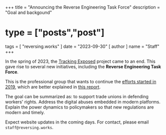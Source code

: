 +++
title = "Announcing the Reverse Engineering Task Force"
description = "Goal and backgound"
# type = ["posts","post"]
tags = [
  "reversing.works"
]
date = "2023-09-30"
[ author ]
  name = "Staff"
+++

In the spring of 2023, the [Tracking Exposed](https://tracking.exposed) project came to an end. This gave rise to several new initiatives, including the **Reverse Engineering Task Force**.

This is the professional group that wants to continue the [efforts started in 2019](https://tracking.exposed/#h.7litmink24dc), which are better explained in [this report](posts/2023/09/exercising-workers-rights-in-algorithmic-management-systems/).

The goal can be summarized as: to support trade unions in defending workers' rights. Address the digital abuses embedded in modern platforms. Explain the power dynamics to policymakers so that new regulations are modern and timely.

Expect website updates in the coming days. For contact, please email `staff@reversing.works`.

